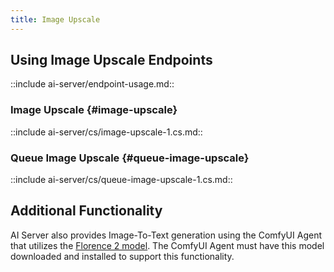 ```yaml
---
title: Image Upscale
---
```


## Using Image Upscale Endpoints

::include ai-server/endpoint-usage.md::

### Image Upscale {#image-upscale}

::include ai-server/cs/image-upscale-1.cs.md::

### Queue Image Upscale {#queue-image-upscale}

::include ai-server/cs/queue-image-upscale-1.cs.md::

## Additional Functionality

AI Server also provides Image-To-Text generation using the ComfyUI Agent that utilizes the [Florence 2 model](https://huggingface.co/microsoft/Florence-2-base). The ComfyUI Agent must have this model downloaded and installed to support this functionality.

